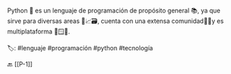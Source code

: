 Python 🐍 es un lenguaje de programación de propósito general 📚, ya que sirve para diversas areas 🤖📈🗃️, cuenta con una extensa comunidad🚶🏻y es multiplataforma 🍎🪟🐧. 

🏷️: #lenguaje #programación  #python #tecnología 

🔙 [[P-1]]